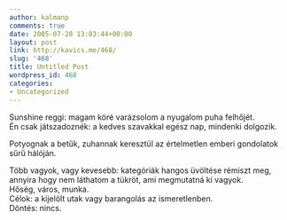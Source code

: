 ```yaml
---
author: kalmanp
comments: true
date: 2005-07-28 13:03:44+00:00
layout: post
link: http://kavics.me/468/
slug: '468'
title: Untitled Post
wordpress_id: 468
categories:
- Uncategorized
---
```


Sunshine reggi: magam köré varázsolom a nyugalom puha felhőjét.  
Én csak játszadoznék: a kedves szavakkal egész nap, mindenki dolgozik.




Potyognak a betűk, zuhannak keresztül az értelmetlen emberi gondolatok sűrű hálóján.




Több vagyok, vagy kevesebb: kategóriák hangos üvöltése rémiszt meg,  
annyira hogy nem láthatom a tükröt, ami megmutatná ki vagyok.  
Hőség, város, munka.  
Célok: a kijelölt utak vagy barangolás az ismeretlenben.  
Döntés: nincs.
